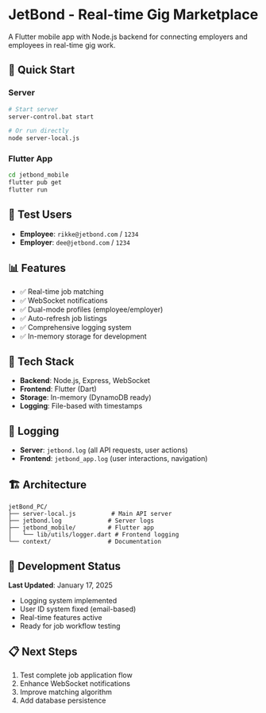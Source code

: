 # JetBond - Real-time Gig Marketplace

A Flutter mobile app with Node.js backend for connecting employers and employees in real-time gig work.

## 🚀 Quick Start

### Server
```bash
# Start server
server-control.bat start

# Or run directly
node server-local.js
```

### Flutter App
```bash
cd jetbond_mobile
flutter pub get
flutter run
```

## 👥 Test Users
- **Employee**: `rikke@jetbond.com` / `1234`
- **Employer**: `dee@jetbond.com` / `1234`

## 📊 Features
- ✅ Real-time job matching
- ✅ WebSocket notifications
- ✅ Dual-mode profiles (employee/employer)
- ✅ Auto-refresh job listings
- ✅ Comprehensive logging system
- ✅ In-memory storage for development

## 🔧 Tech Stack
- **Backend**: Node.js, Express, WebSocket
- **Frontend**: Flutter (Dart)
- **Storage**: In-memory (DynamoDB ready)
- **Logging**: File-based with timestamps

## 📝 Logging
- **Server**: `jetbond.log` (all API requests, user actions)
- **Frontend**: `jetbond_app.log` (user interactions, navigation)

## 🏗️ Architecture
```
jetBond_PC/
├── server-local.js          # Main API server
├── jetbond.log             # Server logs
├── jetbond_mobile/         # Flutter app
│   └── lib/utils/logger.dart # Frontend logging
└── context/                # Documentation
```

## 🔄 Development Status
**Last Updated**: January 17, 2025
- Logging system implemented
- User ID system fixed (email-based)
- Real-time features active
- Ready for job workflow testing

## 📋 Next Steps
1. Test complete job application flow
2. Enhance WebSocket notifications
3. Improve matching algorithm
4. Add database persistence